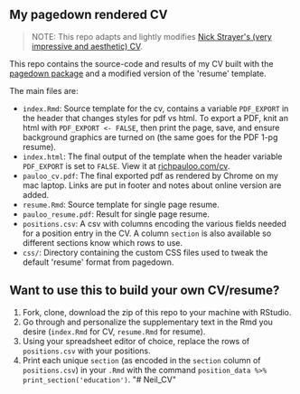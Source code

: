## My pagedown rendered CV

> NOTE: This repo adapts and lightly modifies [Nick Strayer's (very impressive and aesthetic) CV](https://github.com/nstrayer/cv).

This repo contains the source-code and results of my CV built with the [pagedown package](https://pagedown.rbind.io) and a modified version of the 'resume' template. 

The main files are:

- `index.Rmd`: Source template for the cv, contains a variable `PDF_EXPORT` in the header that changes styles for pdf vs html. To export a PDF, knit an html with `PDF_EXPORT <- FALSE`, then print the page, save, and ensure background graphics are turned on (the same goes for the PDF 1-pg resume).  
- `index.html`: The final output of the template when the header variable `PDF_EXPORT` is set to `FALSE`. View it at [richpauloo.com/cv](http://richpauloo.com/cv).
- `pauloo_cv.pdf`: The final exported pdf as rendered by Chrome on my mac laptop. Links are put in footer and notes about online version are added. 
- `resume.Rmd`: Source template for single page resume. 
- `pauloo_resume.pdf`: Result for single page resume.
- `positions.csv`: A csv with columns encoding the various fields needed for a position entry in the CV. A column `section` is also available so different sections know which rows to use.
- `css/`: Directory containing the custom CSS files used to tweak the default 'resume' format from pagedown. 

## Want to use this to build your own CV/resume? 

1. Fork, clone, download the zip of this repo to your machine with RStudio.
2. Go through and personalize the supplementary text in the Rmd you desire (`index.Rmd` for CV, `resume.Rmd` for resume).
3. Using your spreadsheet editor of choice, replace the rows of `positions.csv` with your positions.
3. Print each unique `section` (as encoded in the `section` column of `positions.csv`) in your `.Rmd` with the command `position_data %>% print_section('education')`.
"# Neil_CV" 
